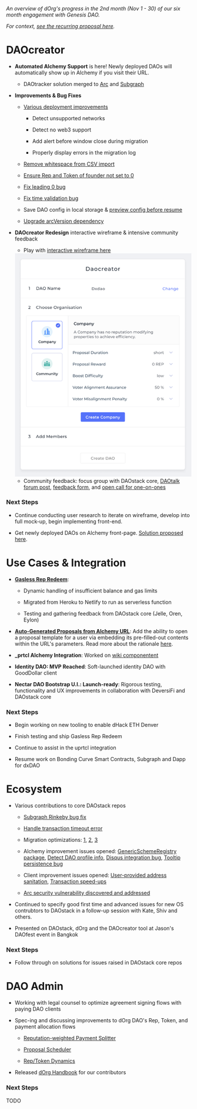 *An overview of dOrg's progress in the 2nd month (Nov 1 - 30) of our six month engagement with Genesis DAO.*

*For context, [see the recurring proposal here](Genesis_Recurring_Funding.md).*

# DAOcreator

- **Automated Alchemy Support** is here! Newly deployed DAOs will automatically show up in Alchemy if you visit their URL.

	- DAOtracker solution merged to [Arc](https://github.com/daostack/arc/pull/683) and [Subgraph](https://github.com/daostack/subgraph/pull/380)

- **Improvements & Bug Fixes**

	- [Various deployment improvements](https://github.com/dOrgTech/DAOcreator/pull/238)

		- Detect unsupported networks

		- Detect no web3 support
		
		- Add alert before window close during migration

		- Properly display errors in the migration log

	- [Remove whitespace from CSV import](https://github.com/dOrgTech/DAOcreator/pull/217)

	- [Ensure Rep and Token of founder not set to 0](https://github.com/dOrgTech/DAOcreator/pull/231)

	- [Fix leading 0 bug](https://github.com/dOrgTech/DAOcreator/pull/226)

	- [Fix time validation bug](https://github.com/dOrgTech/DAOcreator/pull/227)

	- Save DAO config in local storage & [preview config before resume](https://github.com/dOrgTech/DAOcreator/issues/232)

	- [Upgrade arcVersion dependency](https://github.com/dOrgTech/DAOcreator/pull/235)


- **DAOcreator Redesign** interactive wireframe & intensive community feedback

	- Play with [interactive wireframe here](https://www.figma.com/proto/t77rlBAupEeqIYHFBBpqrl/Playground?node-id=98%3A1072&viewport=213%2C267%2C0.1505504995584488&scaling=min-zoom)

	<img src="../img/beta01.png" width="800">

	- Community feedback: focus group with DAOstack core, [DAOtalk forum post](https://daotalk.org/t/daocreator-redesign-feedback-round-1/993), [feedback form](https://dorgtech.typeform.com/to/RjMhEq), and [open call for one-on-ones](https://calendly.com/orishim/daocreator)


### Next Steps

- Continue conducting user research to iterate on wireframe, develop into full mock-up, begin implementing front-end.

- Get newly deployed DAOs on Alchemy front-page. [Solution proposed here](https://github.com/daostack/alchemy/issues/1246).

# Use Cases & Integration

- **[Gasless Rep Redeem]([solution](https://github.com/dOrgTech/TxPayerService))**:

	- Dynamic handling of insufficient balance and gas limits

	- Migrated from Heroku to Netlify to run as serverless function

	- Testing and gathering feedback from DAOstack core (Jelle, Oren, Eylon)

- **[Auto-Generated Proposals from Alchemy URL](https://github.com/daostack/alchemy/pull/1226)**: Add the ability to open a proposal template for a user via embedding its pre-filled-out contents within the URL's parameters. Read more about the rationale [here](https://github.com/daostack/alchemy/issues/1181).

- **_prtcl Alchemy Integration**: Worked on [wiki componentent](https://github.com/dOrgTech/js-uprtcl/tree/wiki_component_creation)

- **Identity DAO: MVP Reached**: Soft-launched identity DAO with GoodDollar client

- **Nectar DAO Bootstrap U.I.: Launch-ready**: Rigorous testing, functionality and UX improvements in collaboration with DeversiFi and DAOstack core

### Next Steps

- Begin working on new tooling to enable dHack ETH Denver 

- Finish testing and ship Gasless Rep Redeem

- Continue to assist in the uprtcl integration

- Resume work on Bonding Curve Smart Contracts, Subgraph and Dapp for dxDAO

# Ecosystem

- Various contributions to core DAOstack repos

	- [Subgraph Rinkeby bug fix](https://github.com/daostack/subgraph/pull/392)

	- [Handle transaction timeout error](https://github.com/daostack/migration/issues/211)

	- Migration optimizations: [1](https://github.com/daostack/migration/issues/228), [2](https://github.com/daostack/migration/issues/229), [3](https://github.com/daostack/migration/issues/217)

	- Alchemy improvement issues opened: [GenericSchemeRegistry package](https://github.com/daostack/alchemy/issues/1244), [Detect DAO profile info](https://github.com/daostack/subgraph/issues/378), [Disqus integration bug](https://github.com/daostack/alchemy/issues/1206), [Tooltip persistence bug](https://github.com/daostack/alchemy/issues/1232)

	- Client improvement issues opened: [User-provided address sanitation](https://github.com/daostack/client/issues/338), [Transaction speed-ups](https://github.com/daostack/client/issues/318)

	- [Arc security vulnerability discovered and addressed](https://github.com/daostack/arc/issues/680)

- Continued to specify good first time and advanced issues for new OS contrubtors to DAOstack in a follow-up session with Kate, Shiv and others.

- Presented on DAOstack, dOrg and the DAOcreator tool at Jason's DAOfest event in Bangkok

### Next Steps

- Follow through on solutions for issues raised in DAOstack core repos

# DAO Admin

- Working with legal counsel to optimize agreement signing flows with paying DAO clients

- Spec-ing and discussing improvements to dOrg DAO's Rep, Token, and payment allocation flows

	- [Reputation-weighted Payment Splitter](https://github.com/dOrgTech/Ecosystem/issues/32)

	- [Proposal Scheduler](https://github.com/dOrgTech/Ecosystem/issues/28)

	- [Rep/Token Dynamics](https://github.com/dOrgTech/Ecosystem/issues/24)

- Released [dOrg Handbook](TODO) for our contributors

### Next Steps

TODO